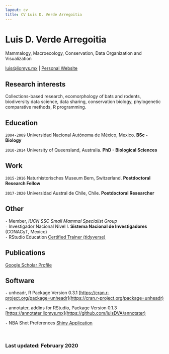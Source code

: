 ```yaml
---
layout: cv
title: CV Luis D. Verde Arregoitia
---
```

# Luis D. Verde Arregoitia
Mammalogy, Macroecology, Conservation, Data Organization and Visualization
<div id="webaddress">
<a href="mailto:luis@liomys.mx">luis@liomys.mx</a>
| <a href="https://www.liomys.mx">Personal Website</a></div>

## Research interests

Collections-based research, ecomorphology of bats and rodents, biodiversity data science, data sharing, conservation biology, phylogenetic comparative methods, R programming.

## Education
`2004-2009`
Universidad Nacional Autónoma de México, Mexico. __BSc - Biology__

`2010-2014`
University of Queensland, Australia. __PhD - Biological Sciences__
## Work
`2015-2016`
Naturhistorisches Museum Bern, Switzerland. __Postdoctoral Research Fellow__

`2017-2020`
Universidad Austral de Chile, Chile. __Postdoctoral Researcher__
## Other
`-`
Member, *IUCN SSC Small Mammal Specialist Group*   
`-`
Investigador Nacional Nivel I. __Sistema Nacional de Investigadores__ (CONACyT, Mexico)  
`-`
RStudio Education [Certified Trainer (tidyverse)](https://education.rstudio.com/trainers/people/verde_arregoitia+luis/)

## Publications
[Google Scholar Profile](https://scholar.google.com/citations?user=Ii0dP6kAAAAJ&hl=en)
## Software
` - `
unheadr, R Package Version 0.3.1 [https://cran.r-project.org/package=unheadr](https://cran.r-project.org/package=unheadr)  

` - `
annotater,  addins for RStudio, Package Version 0.1.3 [https://annotater.liomys.mx](https://github.com/luisDVA/annotater) 

`-`
NBA Shot Preferences [Shiny Application](https://luisdva.shinyapps.io/NBA-shot-overlap/)  
  
<br>

### Last updated: February 2020
